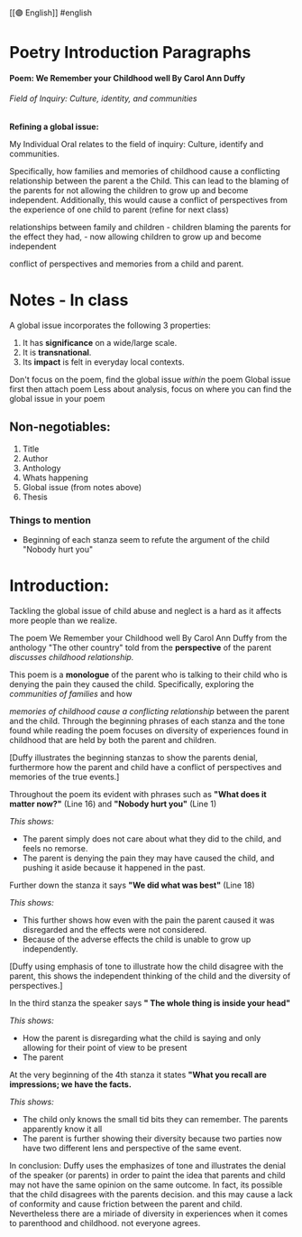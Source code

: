 [[🟣 English]] #english 

# Poetry Introduction Paragraphs 

#### Poem: We Remember your Childhood well By Carol Ann Duffy 
###### Field of Inquiry: Culture, identity, and communities 

**Refining a global issue:**

My Individual Oral relates to the field of inquiry: Culture, identify and communities. 

Specifically, how families and memories of childhood cause a conflicting relationship between the parent a the Child. This can lead to the blaming of the parents for not allowing the children to grow up and become independent. Additionally, this would cause a conflict of perspectives from the experience of one child to parent
(refine for next class)

relationships between family and children - children blaming the parents for the effect they had, - now allowing children to grow up and become independent

conflict of perspectives and memories from a child and parent. 

# Notes - In class 

A global issue incorporates the following 3 properties:

1. It has **significance** on a wide/large scale. 
2. It is **transnational**. 
3. Its **impact** is felt in everyday local contexts.

Don't focus on the poem, find the global issue *within* the poem 
	Global issue first then attach poem 
	Less about analysis, focus on where you can find the global issue in your poem

## Non-negotiables:

1. Title 
2. Author 
3. Anthology 
4. Whats happening 
5. Global issue (from notes above)
6. Thesis

### Things to mention 
- Beginning of each stanza seem to refute the argument of the child "Nobody hurt you"

# Introduction:

Tackling the global issue of child abuse and neglect is a hard as it affects more people than we realize. 

The poem We Remember your Childhood well By Carol Ann Duffy from the anthology "The other country" told from the **perspective** of the parent *discusses childhood relationship.*

This poem is a **monologue** of the parent who is talking to their child who is denying the pain they caused the child. Specifically, exploring the *communities of families* and how  

*memories of childhood cause a conflicting relationship* between the parent and the child. Through the beginning phrases of each stanza and the tone found while reading the poem focuses on diversity of experiences found in childhood that are held by both the parent and children. 
 

[Duffy illustrates the beginning stanzas to show the parents denial, furthermore how the parent and child have a conflict of perspectives and memories of the true events.] 


Throughout the poem its evident with phrases such as **"What does it matter now?"** (Line 16) and **"Nobody hurt you"** (Line 1) 

*This shows:* 
- The parent simply does not care about what they did to the child, and feels no remorse. 
- The parent is denying the pain they may have caused the child, and pushing it aside because it happened in the past. 

Further down the stanza it says **"We did what was best"** (Line 18)

*This shows:* 
- This further shows how even with the pain the parent caused it was disregarded and the effects were not considered. 
- Because of the adverse effects the child is unable to grow up independently. 


[Duffy using emphasis of tone to illustrate how the child disagree with the parent, this shows the independent thinking of the child and the diversity of perspectives.]

In the third stanza the speaker says **" The whole thing is inside your head"** 

*This shows:*
- How the parent is disregarding what the child is saying and only allowing for their point of view to be present 
- The parent 

At the very beginning of the 4th stanza it states **"What you recall are impressions; we have the facts.**

*This shows:*
- The child only knows the small tid bits they can remember. The parents apparently know it all 
- The parent is further showing their diversity because two parties now have two different lens and perspective of the same event. 

In conclusion: Duffy uses the emphasizes of tone and illustrates the denial of the speaker (or parents) in order to paint the idea that parents and child may not have the same opinion on the same outcome. In fact, its possible that the child disagrees with the parents decision. and this may cause a lack of conformity and cause friction between the parent and child. Nevertheless there are a miriade of diversity in experiences when it comes to parenthood and childhood. not everyone agrees. 